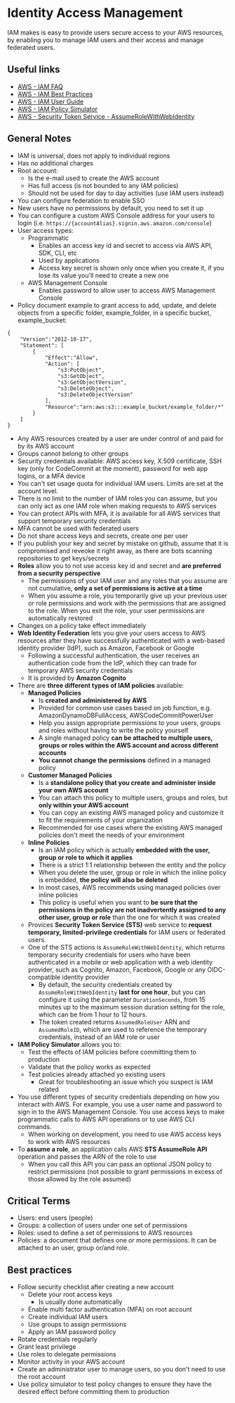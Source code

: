# Identity Access Management
IAM makes is easy to provide users secure access to your AWS resources, by enabling you to manage IAM users and their access and manage federated users.

## Useful links
- [AWS - IAM FAQ](https://aws.amazon.com/iam/faqs/)
- [AWS - IAM Best Practices](https://docs.aws.amazon.com/IAM/latest/UserGuide/best-practices.html)
- [AWS - IAM User Guide](https://docs.aws.amazon.com/IAM/latest/UserGuide/introduction.html)
- [AWS - IAM Policy Simulator](https://policysim.aws.amazon.com)
- [AWS - Security Token Service - AssumeRoleWithWebIdentity](https://docs.aws.amazon.com/STS/latest/APIReference/API_AssumeRoleWithWebIdentity.html)

## General Notes
- IAM is universal, does not apply to individual regions
- Has no additional charges
- Root account:
    - Is the e-mail used to create the AWS account
    - Has full access (is not bounded to any IAM policies)
    - Should not be used for day to day activities (use IAM users instead)
- You can configure federation to enable SSO
- New users have no permissions by default, you need to set it up
- You can configure a custom AWS Console address for your users to login (i.e. `https://{accountAlias}.signin.aws.amazon.com/console`)
- User access types:
    - Programmatic
        - Enables an access key id and secret to access via AWS API, SDK, CLI, etc
        - Used by applications
        - Access key secret is shown only once when you create it, if you lose its value you'll need to create a new one
    - AWS Management Console
        - Enables password to allow user to access AWS Management Console
- Policy document example to grant access to add, update, and delete objects from a specific folder, example_folder, in a specific bucket, example_bucket:
```
{
    "Version":"2012-10-17",
    "Statement": [
        {
            "Effect":"Allow",
            "Action": [
                "s3:PutObject",
                "s3:GetObject",
                "s3:GetObjectVersion",
                "s3:DeleteObject",
                "s3:DeleteObjectVersion"
            ], 
            "Resource":"arn:aws:s3:::example_bucket/example_folder/*"
        }
    ]
}
```
- Any AWS resources created by a user are under control of and paid for by its AWS account
- Groups cannot belong to other groups
- Security credentials available: AWS access key, X.509 certificate, SSH key (only for CodeCommit at the moment), password for web app logins, or a MFA device
- You can't set usage quota for individual IAM users. Limits are set at the account level.
- There is no limit to the number of IAM roles you can assume, but you can only act as one IAM role when making requests to AWS services
- You can protect APIs with MFA, it is available for all AWS services that support temporary security credentials
- MFA cannot be used with federated users
- Do not share access keys and secrets, create one per user
- If you publish your key and secret by mistake on github, assume that it is compromised and reveoke it right away, as there are bots scanning repositories to get keys/secrets
- **Roles** allow you to not use access key id and secret and **are preferred from a security perspective**
    - The permissions of your IAM user and any roles that you assume are not cumulative, **only a set of permissions is active at a time**
    - When you assume a role, you temporarily give up your previous user or role permissions and work with the permissions that are assigned to the role. When you exit the role, your user permissions are automatically restored
- Changes on a policy take effect immediately
-  **Web Identity Federation** lets you give your users access to AWS resources after they have successfully authenticated with a web-based identity provider (IdP), such as Amazon, Facebook or Google
    - Following a successful authentication, the user receives an authentication code from the IdP, which they can trade for temporary AWS security credentials
    - It is provided by **Amazon Cognito**
- There are **three different types of IAM policies** available:
    - **Managed Policies**
        - Is **created and administered by AWS**
        - Provided for common use cases based on job function, e.g. AmazonDynamoDBFullAccess, AWSCodeCommitPowerUser
        - Help you assign appropriate permissions to your users, groups and roles without having to write the policy yourself
        - A single managed policy **can be attached to multiple users, groups or roles within the AWS account and across different accounts**
        - **You cannot change the permissions** defined in a managed policy
    - **Customer Managed Policies**
        - Is a **standalone policy that you create and administer inside your own AWS account**
        - You can attach this policy to multiple users, groups and roles, but **only within your AWS account**
        - You can copy an existing AWS managed policy and customize it to fit the requirements of your organization
        - Recommended for use cases where the existing AWS managed policies don't meet the needs of your environment
    - **Inline Policies**
        - Is an IAM policy which is actually **embedded with the user, group or role to which it applies**
        - There is a strict 1:1 relationship between the entity and the policy
        - When you delete the user, group or role in which the inline policy is embedded, **the policy will also be deleted**
        - In most cases, AWS recommends using managed policies over inline policies
        - This policy is useful when you want to **be sure that the permissions in the policy are not inadvertently assigned to any other user, group or role** than the one for which it was created
    - Provices **Security Token Service (STS)** web service to **request temporary, limited-privilege credentials** for IAM users or federated users.
    - One of the STS actions is `AssumeRoleWithWebIdentity`, which returns temporary security credentials for users who have been authenticated in a mobile or web application with a web identity provider, such as Cognito, Amazon, Facebook, Google or any OIDC-compatible identity provider
        - By default, the security credentials created by `AssumeRoleWithWebIdentity` **last for one hour**, but you can configure it using the parameter `DurationSeconds`, from 15 minutes up to the maximum session duration setting for the role, which can be from 1 hour to 12 hours.
        - The token created returns `AssumedRoleUser` ARN and `AssumedRoleID`, which are used to reference the temporary credentials, instead of an IAM role or user
- **IAM Policy Simulator** allows you to:
    - Test the effects of IAM policies before committing them to production
    - Validate that the policy works as expected
    - Test policies already attached yo existing users
        - Great for troubleshooting an issue which you suspect is IAM related
- You use different types of security credentials depending on how you interact with AWS. For example, you use a user name and password to sign in to the AWS Management Console. You use access keys to make programmatic calls to AWS API operations or to use AWS CLI commands.
    - When working on development, you need to use AWS access keys to work with AWS resources
- To **assume a role**, an application calls AWS **STS AssumeRole API** operation and passes the ARN of the role to use
    - When you call this API you can pass an optional JSON policy to restrict permissions (not possible to grant permissions in excess of those allowed by the role assumed)

## Critical Terms
- Users: end users (people)
- Groups: a collection of users under one set of permissions
- Roles: used to define a set of permissions to AWS resources
- Policies: a document that defines one or more permissions. It can be attached to an user, group or/and role.

## Best practices
- Follow security checklist after creating a new account
    - Delete your root access keys
        - Is usually done automatically
    - Enable multi factor authentication (MFA) on root account
    - Create individual IAM users
    - Use groups to assign permissions
    - Apply an IAM password policy
- Rotate credentials regularly
- Grant least privilege
- Use roles to delegate permissions
- Monitor activity in your AWS account
- Create an administrator user to manage users, so you don't need to use the root account
- Use policy simulator to test policy changes to ensure they have the desired effect before committing them to production
